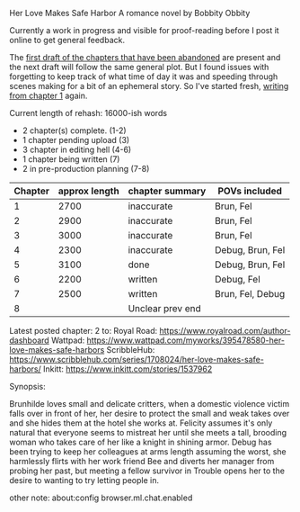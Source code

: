 Her Love Makes Safe Harbor
A romance novel by Bobbity Obbity

Currently a work in progress and visible for proof-reading before I post it online to get general feedback.

The [first draft of the chapters that have been abandoned](https://github.com/RobbingSpree/HLMSH-Novel/blob/main/chapters_as_imported/Chapter0.md) are present and the next draft will follow the same general plot. 
But I found issues with forgetting to keep track of what time of day it was and speeding through scenes making for a bit of an ephemeral story.
So I've started fresh, [writing from chapter 1](https://github.com/RobbingSpree/HLMSH-Novel/blob/main/new%20chapters%202nd%20attempt/Chapter%201.md) again.

Current length of rehash:
16000-ish words
- 2 chapter(s) complete. (1-2)
- 1 chapter pending upload (3)
- 3 chapter in editing hell (4-6)
- 1 chapter being written (7)
- 2 in pre-production planning (7-8)


| Chapter | approx length | chapter summary  | POVs included    |
| ------- | ------------- | ---------------- | ---------------- |
| 1       | 2700          | inaccurate       | Brun, Fel        |
| 2       | 2900          | inaccurate       | Brun, Fel        |
| 3       | 3000          | inaccurate       | Brun, Fel        |
| 4       | 2300          | inaccurate       | Debug, Brun, Fel |
| 5       | 3100          | done             | Debug, Brun, Fel |
| 6       | 2200          | written          | Debug, Fel       |
| 7       | 2500          | written          | Brun, Fel, Debug |
| 8       |               | Unclear prev end |                  |


Latest posted chapter:
2
to:
Royal Road: https://www.royalroad.com/author-dashboard
Wattpad: https://www.wattpad.com/myworks/395478580-her-love-makes-safe-harbors
ScribbleHub: https://www.scribblehub.com/series/1708024/her-love-makes-safe-harbors/
Inkitt: https://www.inkitt.com/stories/1537962

Synopsis:

Brunhilde loves small and delicate critters, when a domestic violence victim falls over in front of her, her desire to protect the small and weak takes over and she hides them at the hotel she works at.
Felicity assumes it's only natural that everyone seems to mistreat her until she meets a tall, brooding woman who takes care of her like a knight in shining armor.
Debug has been trying to keep her colleagues at arms length assuming the worst, she harmlessly flirts with her work friend Bee and diverts her manager from probing her past, but meeting a fellow survivor in Trouble opens her to the desire to wanting to try letting people in.


other note:
about:config
browser.ml.chat.enabled